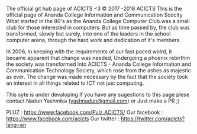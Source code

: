 The official git hub page of ACICTS <3
 © 2017 -2018 ACICTS
This is the official page of Ananda College Information and Communication Scocity What started in the 80's as the Ananda College 
Computer Club.was a small club for those interested in computers. But as time passed by, the club was transformed, slowly but 
surely, into one of the leaders in the school computer arena, through the hard work and dedication of it's members.

In 2006, in keeping with the requirements of our fast paced wolrd, it became apparent that change was needed, Undergoing a
phoenix rebirthm the society was transformed into ACICTS - Ananda College Information and Communication Technology Society, 
which rose from the ashes as majestic as ever. The change was made necessary by the fact that the society took an interest in
all things related to ICT not just computing.

This syte is under devaloping 
If you have any sugestions to this page plese contact Nadun Yashmika (yashnadun@gmail.com) or Just make a PR ;)

PLUZ : https://www.facebook.com/Pulz.ACICTS/
Our facebook : https://www.facebook.com/acicts
Our twitter : https://twitter.com/acicts?lang=en
